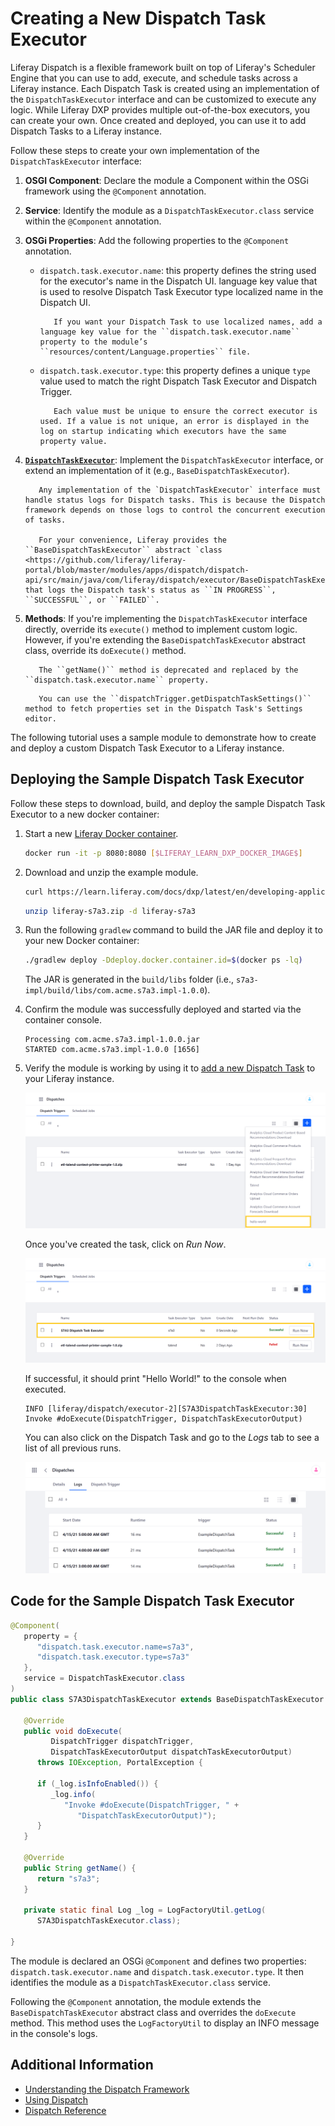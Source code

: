 # Creating a New Dispatch Task Executor

Liferay Dispatch is a flexible framework built on top of Liferay's Scheduler Engine that you can use to add, execute, and schedule tasks across a Liferay instance. Each Dispatch Task is created using an implementation of the `DispatchTaskExecutor` interface and can be customized to execute any logic. While Liferay DXP provides multiple out-of-the-box executors, you can create your own. Once created and deployed, you can use it to add Dispatch Tasks to a Liferay instance.

Follow these steps to create your own implementation of the `DispatchTaskExecutor` interface:

1. **OSGI Component**: Declare the module a Component within the OSGi framework using the `@Component` annotation.

1. **Service**: Identify the module as a `DispatchTaskExecutor.class` service within the `@Component` annotation.

1. **OSGi Properties**: Add the following properties to the `@Component` annotation.

   * `dispatch.task.executor.name`: this property defines the string used for the executor's name in the Dispatch UI. language key value that is used to resolve Dispatch Task Executor type localized name in the Dispatch UI.

      ```note::
         If you want your Dispatch Task to use localized names, add a language key value for the ``dispatch.task.executor.name`` property to the module’s ``resources/content/Language.properties`` file.
      ```

   * `dispatch.task.executor.type`: this property defines a unique `type` value used to match the right Dispatch Task Executor and Dispatch Trigger.

      ```note::
         Each value must be unique to ensure the correct executor is used. If a value is not unique, an error is displayed in the log on startup indicating which executors have the same property value.
      ```

1. [**`DispatchTaskExecutor`**](https://github.com/liferay/liferay-portal/blob/master/modules/apps/dispatch/dispatch-api/src/main/java/com/liferay/dispatch/executor/DispatchTaskExecutor.java): Implement the `DispatchTaskExecutor` interface, or extend an implementation of it (e.g., ``BaseDispatchTaskExecutor``).

      ```important::
         Any implementation of the `DispatchTaskExecutor` interface must handle status logs for Dispatch tasks. This is because the Dispatch framework depends on those logs to control the concurrent execution of tasks.
         
         For your convenience, Liferay provides the ``BaseDispatchTaskExecutor`` abstract `class <https://github.com/liferay/liferay-portal/blob/master/modules/apps/dispatch/dispatch-api/src/main/java/com/liferay/dispatch/executor/BaseDispatchTaskExecutor.java>`_ that logs the Dispatch task's status as ``IN PROGRESS``, ``SUCCESSFUL``, or ``FAILED``.
      ```

1. **Methods**: If you're implementing the `DispatchTaskExecutor` interface directly, override its `execute()` method to implement custom logic. However, if you're extending the ``BaseDispatchTaskExecutor`` abstract class, override its `doExecute()` method.

   ```note::
      The ``getName()`` method is deprecated and replaced by the ``dispatch.task.executor.name`` property.
   ```

   ```tip::
      You can use the ``dispatchTrigger.getDispatchTaskSettings()`` method to fetch properties set in the Dispatch Task's Settings editor.
   ```

The following tutorial uses a sample module to demonstrate how to create and deploy a custom Dispatch Task Executor to a Liferay instance.

## Deploying the Sample Dispatch Task Executor

Follow these steps to download, build, and deploy the sample Dispatch Task Executor to a new docker container:

1. Start a new [Liferay Docker container](../../installation-and-upgrades/installing-liferay/using-liferay-docker-images/docker-container-basics.md).

   ```bash
   docker run -it -p 8080:8080 [$LIFERAY_LEARN_DXP_DOCKER_IMAGE$]
   ```

1. Download and unzip the example module.

   ```bash
   curl https://learn.liferay.com/docs/dxp/latest/en/developing-applications/core-frameworks/dispatch-framework/liferay-s7a3.zip -O
   ```

   ```bash
   unzip liferay-s7a3.zip -d liferay-s7a3
   ```

1. Run the following `gradlew` command to build the JAR file and deploy it to your new Docker container:

   ```bash
   ./gradlew deploy -Ddeploy.docker.container.id=$(docker ps -lq)
   ```

   The JAR is generated in the `build/libs` folder (i.e., `s7a3-impl/build/libs/com.acme.s7a3.impl-1.0.0`).

1. Confirm the module was successfully deployed and started via the container console.

   ```log
   Processing com.acme.s7a3.impl-1.0.0.jar
   STARTED com.acme.s7a3.impl-1.0.0 [1656]
   ```

1. Verify the module is working by using it to [add a new Dispatch Task](./using-dispatch.md#adding-a-new-dispatch-task) to your Liferay instance.

   ![Add a new Dispatch Task using the new template.](./creating-a-new-dispatch-task-executor/images/01.png)

   Once you've created the task, click on *Run Now*.

   ![Click Run Now for your new Dispatch Task.](./creating-a-new-dispatch-task-executor/images/02.png)

   If successful, it should print "Hello World!" to the console when executed.

   ```log
   INFO [liferay/dispatch/executor-2][S7A3DispatchTaskExecutor:30] Invoke #doExecute(DispatchTrigger, DispatchTaskExecutorOutput)
   ```

   You can also click on the Dispatch Task and go to the *Logs* tab to see a list of all previous runs.

   ![View and manage logs for your Dispatch Task.](./creating-a-new-dispatch-task-executor/images/03.png)

## Code for the Sample Dispatch Task Executor

```java
@Component(
   property = {
      "dispatch.task.executor.name=s7a3",
      "dispatch.task.executor.type=s7a3"
   },
   service = DispatchTaskExecutor.class
)
public class S7A3DispatchTaskExecutor extends BaseDispatchTaskExecutor {

   @Override
   public void doExecute(
         DispatchTrigger dispatchTrigger,
         DispatchTaskExecutorOutput dispatchTaskExecutorOutput)
      throws IOException, PortalException {

      if (_log.isInfoEnabled()) {
         _log.info(
            "Invoke #doExecute(DispatchTrigger, " +
               "DispatchTaskExecutorOutput)");
      }
   }

   @Override
   public String getName() {
      return "s7a3";
   }

   private static final Log _log = LogFactoryUtil.getLog(
      S7A3DispatchTaskExecutor.class);

}
```

The module is declared an OSGi `@Component` and defines two properties: `dispatch.task.executor.name` and `dispatch.task.executor.type`. It then identifies the module as a `DispatchTaskExecutor.class` service.

Following the `@Component` annotation, the module extends the `BaseDispatchTaskExecutor` abstract class and overrides the `doExecute` method. This method uses the `LogFactoryUtil` to display an INFO message in the console's logs.

## Additional Information

* [Understanding the Dispatch Framework](./understanding-the-dispatch-framework.md)
* [Using Dispatch](./using-dispatch.md)
* [Dispatch Reference](./dispatch-reference.md)
